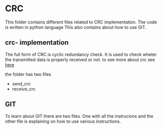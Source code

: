 # CRC

This folder contains different files related to CRC implementation. The code is written in python language
This also contains about how to use GIT.

## crc- implementation
The full form of CRC is cyclic redundancy check. It is used to check wheter the transmitted data is properly received or not.
to see more about crc see [here](https://en.wikipedia.org/wiki/Cyclic_redundancy_check)

the folder has two files
 -  send_crc
 -  receive_crc
 
 ## GIT
 To learn about GIT there are two files. One with all the instrucions and the other file is explaining on how to use various instructions.
